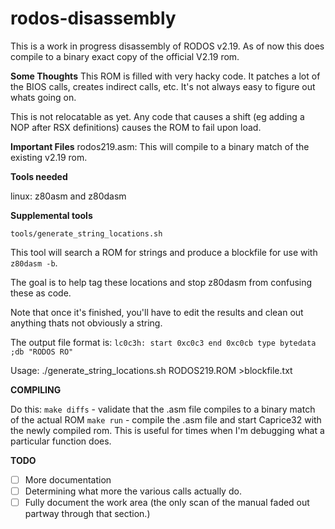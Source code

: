 # rodos-disassembly
This is a work in progress disassembly of RODOS v2.19.
As of now this does compile to a binary exact copy of the official V2.19 rom.

**Some Thoughts**
This ROM is filled with very hacky code. It patches a lot of the BIOS calls, creates indirect calls, etc. It's not always easy to figure out whats going on.

This is not relocatable as yet. Any code that causes a shift (eg adding a NOP after RSX definitions)
causes the ROM to fail upon load.

**Important Files**
rodos219.asm: This will compile to a binary match of the existing v2.19 rom.

**Tools needed**

linux: z80asm and z80dasm

**Supplemental tools**

`tools/generate_string_locations.sh`

This tool will search a ROM for strings and produce a blockfile for use with `z80dasm -b`.

The goal is to help tag these locations and stop z80dasm from confusing these as code.

Note that once it's finished, you'll have to edit the results and clean out anything thats not obviously a string.

The output file format is:
`lc0c3h: start 0xc0c3 end 0xc0cb type bytedata ;db "RODOS RO"`


Usage:
./generate_string_locations.sh RODOS219.ROM  >blockfile.txt

**COMPILING**

Do this:
`make diffs` - validate that the .asm file compiles to a binary match of the actual ROM
`make run` - compile the .asm file and start Caprice32 with the newly compiled rom. This is useful for times when I'm debugging what a particular function does.

**TODO**
* [ ] More documentation
* [ ] Determining what more the various calls actually do.
* [ ] Fully document the work area (the only scan of the manual faded out partway through that section.)
